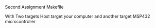 Second Assignment Makefile

With Two targets Host target your computer
and another target MSP432 microcontroller
